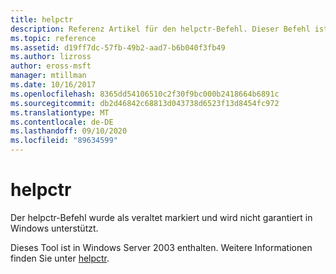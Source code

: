 ```yaml
---
title: helpctr
description: Referenz Artikel für den helpctr-Befehl. Dieser Befehl ist veraltet und wird in zukünftigen Versionen von Windows nicht mehr unterstützt.
ms.topic: reference
ms.assetid: d19ff7dc-57fb-49b2-aad7-b6b040f3fb49
ms.author: lizross
author: eross-msft
manager: mtillman
ms.date: 10/16/2017
ms.openlocfilehash: 8365dd54106510c2f30f9bc000b2418664b6891c
ms.sourcegitcommit: db2d46842c68813d043738d6523f13d8454fc972
ms.translationtype: MT
ms.contentlocale: de-DE
ms.lasthandoff: 09/10/2020
ms.locfileid: "89634599"
---
```

# <a name="helpctr"></a>helpctr

Der helpctr-Befehl wurde als veraltet markiert und wird nicht garantiert in Windows unterstützt.

Dieses Tool ist in Windows Server 2003 enthalten. Weitere Informationen finden Sie unter [helpctr](/previous-versions/orphan-topics/ws.10/cc755821(v=ws.10)).
